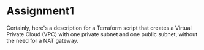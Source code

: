 # Assignment1
Certainly, here's a description for a Terraform script that creates a Virtual Private Cloud (VPC) with one private subnet and one public subnet, without the need for a NAT gateway.
